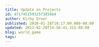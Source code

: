 ```yaml
---
title: Update on Projects
id: 4717451593257385664
author: Kirby Urner
published: 2010-01-28T18:17:00.000-08:00
updated: 2013-02-20T14:56:41.315-08:00
blog: world_game
tags: 
---
```



